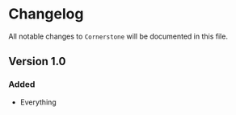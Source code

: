 # Changelog

All notable changes to `Cornerstone` will be documented in this file.

## Version 1.0

### Added
- Everything
